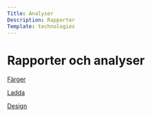 ```yaml
---
Title: Analyser
Description: Rapporter
Template: technologies
---
```


Rapporter och analyser
==========================

<div markdown="1">

[Färger](analysis/01_colors)

</div>

<div markdown="1">

[Ladda](analysis/02_load)

</div>

<div markdown="1">

[Design](analysis/03_designl)

</div>